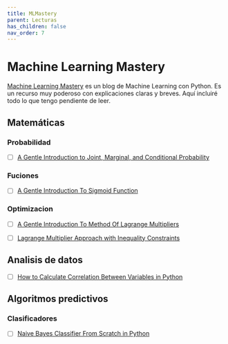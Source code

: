 ```yaml
---
title: MLMastery
parent: Lecturas
has_children: false
nav_order: 7
---
```


# Machine Learning Mastery

[Machine Learning Mastery](https://machinelearningmastery.com/) es un blog de Machine Learning con Python. Es un recurso muy poderoso con explicaciones claras y breves. Aquí incluiré todo lo que tengo pendiente de leer.



## Matemáticas

### Probabilidad

- [ ] [A Gentle Introduction to Joint, Marginal, and Conditional Probability](https://machinelearningmastery.com/joint-marginal-and-conditional-probability-for-machine-learning/)


### Fuciones

- [ ] [A Gentle Introduction To Sigmoid Function](https://machinelearningmastery.com/a-gentle-introduction-to-sigmoid-function/)


### Optimizacion

- [ ] [A Gentle Introduction To Method Of Lagrange Multipliers](https://machinelearningmastery.com/a-gentle-introduction-to-method-of-lagrange-multipliers/)
- [ ] [Lagrange Multiplier Approach with Inequality Constraints](https://machinelearningmastery.com/lagrange-multiplier-approach-with-inequality-constraints/)


## Analisis de datos

- [ ] [How to Calculate Correlation Between Variables in Python](https://machinelearningmastery.com/how-to-use-correlation-to-understand-the-relationship-between-variables/)


## Algoritmos predictivos

### Clasificadores

- [ ] [Naive Bayes Classifier From Scratch in Python](https://machinelearningmastery.com/naive-bayes-classifier-scratch-python/)


 